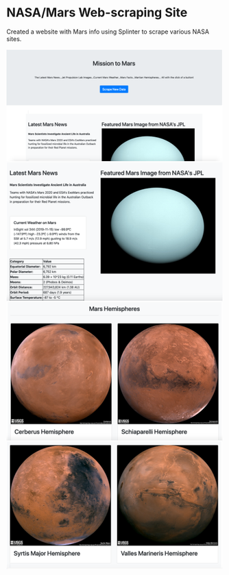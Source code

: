 # NASA/Mars Web-scraping Site

Created a website with Mars info using Splinter to scrape various NASA sites.
<br>
<br>
![](Missions_to_Mars/App_Screenshots/Shot_1.png)
![](Missions_to_Mars/App_Screenshots/Shot_2.png)
![](Missions_to_Mars/App_Screenshots/Shot_3.png)
![](Missions_to_Mars/App_Screenshots/Shot_4.png)

